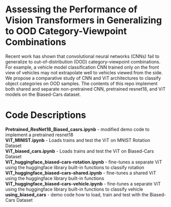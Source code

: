 # Assessing the Performance of Vision Transformers in Generalizing to OOD Category-Viewpoint Combinations

Recent work has shown that convolutional neural networks (CNNs) fail to generalize to out-of-distribution (OOD) category-viewpoint combinations. For example, a vehicle model classification CNN trained only on the front view of vehicles may not extrapolate well to vehicles viewed from the side. We propose a comparative study of CNN and ViT architectures to classify object categories on OOD samples. The contents of this repo implement both shared and separate non-pretrained CNN, pretrained resnet18, and ViT models on the Biased-Cars dataset.

# Code Descriptions
  **Pretrained_ResNet18_Biased_casrs.ipynb** - modified demo code to implement a pretrained resnet18  
  **ViT_MINIST.ipynb** - Loads trains and test the ViT on MNIST Rotation Dataset  
  **ViT_biased_cars.ipynb** - Loads trains and test the ViT on Biased-Cars Dataset  
  **ViT_huggingface_biased-cars-rotation.ipynb** - fine-tunes a separate ViT using the huggingface library built-in functions to classify rotation  
  **ViT_huggingface_biased-cars-shared.ipynb** - fine-tunes a shared ViT using the huggingface library built-in functions  
  **ViT_huggingface_biased-cars-vehicle.ipynb** - fine-tunes a separate ViT using the huggingface library built-in functions to classify vehicle  
  **using_biased_cars** - demo code how to load, train and test with the Biased-Cars Dataset

